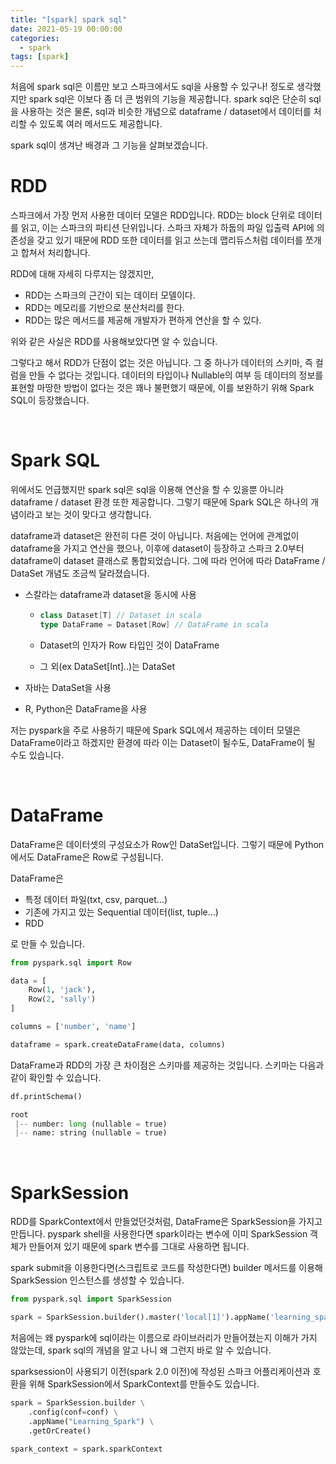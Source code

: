 ```yaml
---
title: "[spark] spark sql"
date: 2021-05-19 00:00:00
categories:
  - spark
tags: [spark]
---
```


처음에 spark sql은 이름만 보고 스파크에서도 sql을 사용할 수 있구나! 정도로 생각했지만 spark sql은 이보다 좀 더 큰 범위의 기능을 제공합니다. spark sql은 단순히 sql을 사용하는 것은 물론, sql과 비슷한 개념으로 dataframe / dataset에서 데이터를 처리할 수 있도록 여러 메서드도 제공합니다.

spark sql이 생겨난 배경과 그 기능을 살펴보겠습니다.



# RDD

스파크에서 가장 먼저 사용한 데이터 모델은 RDD입니다. RDD는 block 단위로 데이터를 읽고, 이는 스파크의 파티션 단위입니다. 스파크 자체가 하둡의 파일 입출력 API에 의존성을 갖고 있기 때문에 RDD 또한 데이터를 읽고 쓰는데 맵리듀스처럼 데이터를 쪼개고 합쳐서 처리합니다.

RDD에 대해 자세히 다루지는 않겠지만, 

- RDD는 스파크의 근간이 되는 데이터 모델이다.
- RDD는 메모리를 기반으로 분산처리를 한다.
- RDD는 많은 메서드를 제공해 개발자가 편하게 연산을 할 수 있다.

위와 같은 사실은 RDD를 사용해보았다면 알 수 있습니다.

그렇다고 해서 RDD가 단점이 없는 것은 아닙니다. 그 중 하나가 데이터의 스키마, 즉 컬럼을 만들 수 없다는 것입니다. 데이터의 타입이나 Nullable의 여부 등 데이터의 정보를 표현할 마땅한 방법이 없다는 것은 꽤나 불편했기 때문에, 이를 보완하기 위해 Spark SQL이 등장했습니다.

<br/>

# Spark SQL

위에서도 언급했지만 spark sql은 sql을 이용해 연산을 할 수 있을뿐 아니라 dataframe / dataset 환경 또한 제공합니다. 그렇기 때문에 Spark SQL은 하나의 개념이라고 보는 것이 맞다고 생각합니다.

dataframe과 dataset은 완전히 다른 것이 아닙니다. 처음에는 언어에 관계없이 dataframe을 가지고 연산을 했으나, 이후에 dataset이 등장하고 스파크 2.0부터 dataframe이 dataset 클래스로 통합되었습니다. 그에 따라 언어에 따라 DataFrame / DataSet 개념도 조금씩 달라졌습니다.

- 스칼라는 dataframe과 dataset을 동시에 사용

  - ```scala
    class Dataset[T] // Dataset in scala
    type DataFrame = Dataset[Row] // DataFrame in scala
    ```

  - Dataset의 인자가 Row 타입인 것이 DataFrame

  - 그 외(ex DataSet[Int]..)는 DataSet

- 자바는 DataSet을 사용

- R, Python은 DataFrame을 사용

저는 pyspark을 주로 사용하기 때문에 Spark SQL에서 제공하는 데이터 모델은 DataFrame이라고 하겠지만 환경에 따라 이는 Dataset이 될수도, DataFrame이 될 수도 있습니다.

<br/>

# DataFrame

DataFrame은 데이터셋의 구성요소가 Row인 DataSet입니다. 그렇기 때문에 Python에서도 DataFrame은 Row로 구성됩니다. 

DataFrame은

- 특정 데이터 파일(txt, csv, parquet...) 
- 기존에 가지고 있는 Sequential 데이터(list, tuple...)
- RDD

로 만들 수 있습니다.

```python
from pyspark.sql import Row

data = [
    Row(1, 'jack'),
    Row(2, 'sally')
]

columns = ['number', 'name']

dataframe = spark.createDataFrame(data, columns)
```



DataFrame과 RDD의 가장 큰 차이점은 스키마를 제공하는 것입니다. 스키마는 다음과 같이 확인할 수 있습니다.

```python
df.printSchema()

root
 |-- number: long (nullable = true)
 |-- name: string (nullable = true)
```

<br/>

# SparkSession

RDD를 SparkContext에서 만들었던것처럼, DataFrame은 SparkSession을 가지고 만듭니다. pyspark shell을 사용한다면 spark이라는 변수에 이미 SparkSession 객체가 만들어져 있기 때문에 spark 변수를 그대로 사용하면 됩니다. 

spark submit을 이용한다면(스크립트로 코드를 작성한다면) builder 메서드를 이용해 SparkSession 인스턴스를 생성할 수 있습니다.

```python
from pyspark.sql import SparkSession

spark = SparkSession.builder().master('local[1]').appName('learning_spark').getOrCreate()
```

처음에는 왜 pyspark에 sql이라는 이름으로 라이브러리가 만들어졌는지 이해가 가지 않았는데, spark sql의 개념을 알고 나니 왜 그런지 바로 알 수 있습니다.

sparksession이 사용되기 이전(spark 2.0 이전)에 작성된 스파크 어플리케이션과 호환을 위해 SparkSession에서 SparkContext를 만들수도 있습니다.

```python
spark = SparkSession.builder \
    .config(conf=conf) \
    .appName("Learning_Spark") \
    .getOrCreate()

spark_context = spark.sparkContext
```

